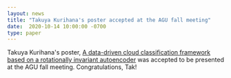 ```yaml
---
layout: news
title: "Takuya Kurihana's poster accepted at the AGU fall meeting"
date:  2020-10-14 10:00:00 -0700
type: paper
---
```

Takuya Kurihana's poster, [A data-driven cloud classification framework based on a rotationally invariant autoencoder](https://agu.confex.com/agu/fm20/meetingapp.cgi/Paper/770321)
was accepted to be presented at the AGU fall meeting. Congratulations, Tak!
